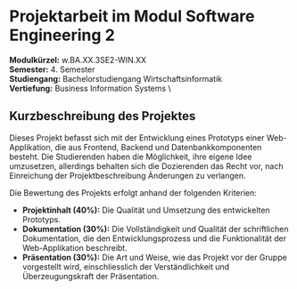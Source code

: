 # Projektarbeit im Modul Software Engineering 2

**Modulkürzel:** w.BA.XX.3SE2-WIN.XX \
**Semester:** 4. Semester \
**Studiengang:** Bachelorstudiengang Wirtschaftsinformatik \
**Vertiefung:** Business Information Systems \

## Kurzbeschreibung des Projektes

Dieses Projekt befasst sich mit der Entwicklung eines Prototyps einer Web-Applikation, die aus Frontend, Backend und Datenbankkomponenten besteht. Die Studierenden haben die Möglichkeit, ihre eigene Idee umzusetzen, allerdings behalten sich die Dozierenden das Recht vor, nach Einreichung der Projektbeschreibung Änderungen zu verlangen.

Die Bewertung des Projekts erfolgt anhand der folgenden Kriterien:
- **Projektinhalt (40%):** Die Qualität und Umsetzung des entwickelten Prototyps.
- **Dokumentation (30%):** Die Vollständigkeit und Qualität der schriftlichen Dokumentation, die den Entwicklungsprozess und die Funktionalität der Web-Applikation beschreibt.
- **Präsentation (30%):** Die Art und Weise, wie das Projekt vor der Gruppe vorgestellt wird, einschliesslich der Verständlichkeit und Überzeugungskraft der Präsentation.
